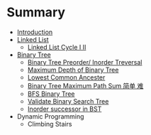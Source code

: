 # Summary

* [Introduction](README.md)
* [Linked List](linked_list.md)
   * [Linked List Cycle I  II](1_linked_list_cycle.md)
* [Binary Tree](binary_tree.md)
   * [Binary Tree Preorder/ Inorder Treversal](binary_tree_preorder_treversal.md)
   * [Maximum Depth of Binary Tree](maximum_depth_of_binary_tree.md)
   * [Lowest Common Ancester](lowest_common_ancester.md)
   * [Binary Tree Maximum Path Sum 简单 难](binary_tree_maximum_path_sum_jian_dan_nan.md)
   * [BFS Binary Tree](bfs_binary_tree.md)
   * [Validate Binary Search Tree](validate_binary_search_tree.md)
   * [Inorder successor in BST](inorder_successor_in_bst.md)
* Dynamic Programming
   * Climbing Stairs

